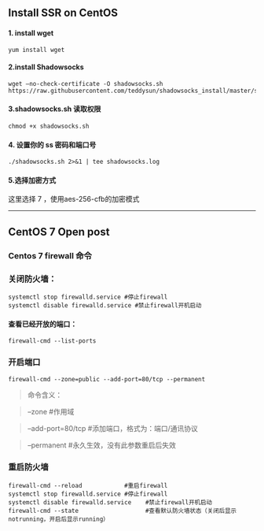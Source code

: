 ## Install SSR on CentOS

#### 1. install wget
``` 
yum install wget 
```

#### 2.install Shadowsocks
``` 
wget –no-check-certificate -O shadowsocks.sh https://raw.githubusercontent.com/teddysun/shadowsocks_install/master/shadowsocks.sh
``` 

#### 3.shadowsocks.sh 读取权限
``` 
chmod +x shadowsocks.sh
``` 

#### 4. 设置你的 ss 密码和端口号
``` 
./shadowsocks.sh 2>&1 | tee shadowsocks.log
``` 

#### 5.选择加密方式

这里选择 7 ，使用aes-256-cfb的加密模式

---
## CentOS 7 Open post
### Centos 7 firewall 命令
### 关闭防火墙：

``` 
systemctl stop firewalld.service #停止firewall
systemctl disable firewalld.service #禁止firewall开机启动
``` 

#### 查看已经开放的端口：
``` 
firewall-cmd --list-ports
``` 
### 开启端口
``` 
firewall-cmd --zone=public --add-port=80/tcp --permanent
``` 


>命令含义：

>–zone #作用域

>–add-port=80/tcp #添加端口，格式为：端口/通讯协议

>–permanent #永久生效，没有此参数重启后失效

### 重启防火墙
``` 
firewall-cmd --reload            #重启firewall
systemctl stop firewalld.service #停止firewall
systemctl disable firewalld.service    #禁止firewall开机启动
firewall-cmd --state                   #查看默认防火墙状态（关闭后显示notrunning，开启后显示running）

``` 






